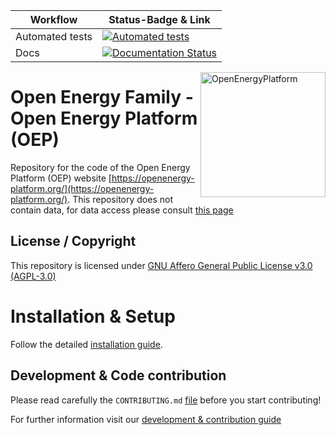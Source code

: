 | Workflow        | Status-Badge & Link                                                                                                                                                                                                  |
| --------------- | -------------------------------------------------------------------------------------------------------------------------------------------------------------------------------------------------------------------- |
| Automated tests | [![Automated tests](https://github.com/OpenEnergyPlatform/oeplatform/actions/workflows/automated-testing.yaml/badge.svg)](https://github.com/OpenEnergyPlatform/oeplatform/actions/workflows/automated-testing.yaml) |
| Docs            | [![Documentation Status](https://github.com/OpenEnergyPlatform/oeplatform/actions/workflows/deploy-docs.yaml/badge.svg)](https://openenergyplatform.github.io/oeplatform/)                                           |

<a href="https://openenergyplatform.org/"><img align="right" width="200" height="200" src="https://avatars2.githubusercontent.com/u/37101913?s=400&u=9b593cfdb6048a05ea6e72d333169a65e7c922be&v=4" alt="OpenEnergyPlatform"></a>

# Open Energy Family - Open Energy Platform (OEP)

Repository for the code of the Open Energy Platform (OEP) website [https://openenergy-platform.org/](https://openenergy-platform.org/). This repository does not contain data, for data access please consult [this page](https://github.com/OpenEnergyPlatform/organisation/blob/master/README.md)

## License / Copyright

This repository is licensed under [GNU Affero General Public License v3.0 (AGPL-3.0)](https://www.gnu.org/licenses/agpl-3.0.en.html)

# Installation & Setup

Follow the detailed [installation guide](https://openenergyplatform.github.io/oeplatform/installation/guides/installation/).

## Development & Code contribution

Please read carefully the `CONTRIBUTING.md` [file](https://github.com/OpenEnergyPlatform/oeplatform/blob/develop/CONTRIBUTING.md) before you start contributing!

For further information visit our [development & contribution guide](https://openenergyplatform.github.io/oeplatform/dev/)
